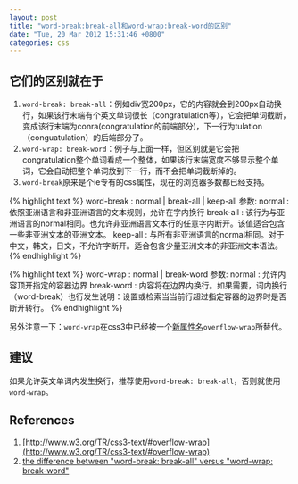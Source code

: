 ```yaml
---
layout: post
title: "word-break:break-all和word-wrap:break-word的区别"
date: "Tue, 20 Mar 2012 15:31:46 +0800"
categories: css
---
```


它们的区别就在于
-----

1. `word-break: break-all`：例如div宽200px，它的内容就会到200px自动换行，如果该行末端有个英文单词很长（congratulation等），它会把单词截断，变成该行末端为conra(congratulation的前端部分)，下一行为tulation（conguatulation）的后端部分了。
2. `word-wrap: break-word`：例子与上面一样，但区别就是它会把congratulation整个单词看成一个整体，如果该行末端宽度不够显示整个单词，它会自动把整个单词放到下一行，而不会把单词截断掉的。
3. `word-break`原来是个ie专有的css属性，现在的浏览器多数都已经支持。

{% highlight text %}
word-break : normal | break-all | keep-all 参数:
normal : 依照亚洲语言和非亚洲语言的文本规则，允许在字内换行
break-all : 该行为与亚洲语言的normal相同。也允许非亚洲语言文本行的任意字内断开。该值适合包含一些非亚洲文本的亚洲文本。
keep-all : 与所有非亚洲语言的normal相同。对于中文，韩文，日文，不允许字断开。适合包含少量亚洲文本的非亚洲文本语法。
{% endhighlight %}

{% highlight text %}
word-wrap : normal | break-word 参数:
normal : 允许内容顶开指定的容器边界
break-word : 内容将在边界内换行。如果需要，词内换行（word-break）也行发生说明：设置或检索当当前行超过指定容器的边界时是否断开转行。
{% endhighlight %}

另外注意一下：`word-wrap`在css3中已经被一个[新属性名](http://www.w3.org/TR/css3-text/#overflow-wrap)`overflow-wrap`所替代。

建议
-----

如果允许英文单词内发生换行，推荐使用`word-break: break-all`，否则就使用`word-wrap`。

References
-----

1. [http://www.w3.org/TR/css3-text/#overflow-wrap](http://www.w3.org/TR/css3-text/#overflow-wrap)
2. [the difference between "word-break: break-all" versus "word-wrap: break-word"](http://stackoverflow.com/questions/1795109/what-is-the-difference-between-word-break-break-all-versus-word-wrap-break)
